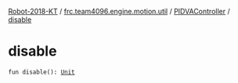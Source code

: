 [Robot-2018-KT](../../index.md) / [frc.team4096.engine.motion.util](../index.md) / [PIDVAController](index.md) / [disable](./disable.md)

# disable

`fun disable(): `[`Unit`](https://kotlinlang.org/api/latest/jvm/stdlib/kotlin/-unit/index.html)